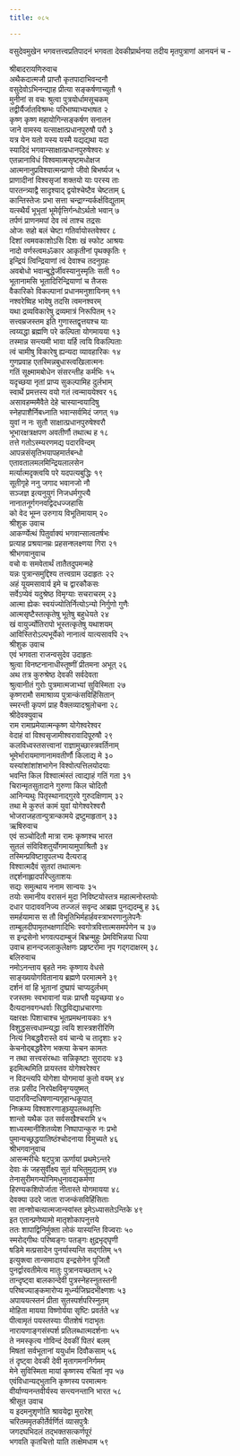 ```yaml
---
title: ०८५

---
```

वसुदेवमुखेन भगवत्तत्त्वप्रतिपादनं भगवता देवकीप्रार्थनया तदीय मृतपुत्राणां आनयनं च -  
  
  
श्रीबादरायणिरुवाच  
अथैकदात्मजौ प्राप्तौ कृतपादाभिवन्दनौ  
वसुदेवोऽभिनन्द्याह प्रीत्या सङ्कर्षणाच्युतौ १  
मुनीनां स वचः श्रुत्वा पुत्रयोर्धामसूचकम्  
तद्वीर्यैर्जातविश्रम्भः परिभाष्याभ्यभाषत २  
कृष्ण कृष्ण महायोगिन्सङ्कर्षण सनातन  
जाने वामस्य यत्साक्षात्प्रधानपुरुषौ परौ ३  
यत्र येन यतो यस्य यस्मै यद्यद्यथा यदा  
स्यादिदं भगवान्साक्षात्प्रधानपुरुषेश्वरः ४  
एतन्नानाविधं विश्वमात्मसृष्टमधोक्षज  
आत्मनानुप्रविश्यात्मन्प्राणो जीवो बिभर्ष्यज ५  
प्राणादीनां विश्वसृजां शक्तयो याः परस्य ताः  
पारतन्त्र्याद्वै सादृश्याद् द्वयोश्चेष्टैव चेष्टताम् ६  
कान्तिस्तेजः प्रभा सत्ता चन्द्राग्न्यर्कर्क्षविद्युताम्  
यत्स्थैर्यं भूभृतां भूमेर्वृत्तिर्गन्धोऽर्थतो भवान् ७  
तर्पणं प्राणनमपां देव त्वं ताश्च तद्रसः  
ओजः सहो बलं चेष्टा गतिर्वायोस्तवेश्वर ८  
दिशां त्वमवकाशोऽसि दिशः खं स्फोट आश्रयः  
नादो वर्णस्त्वमॐकार आकृतीनां पृथक्कृतिः ९  
इन्द्रियं त्विन्द्रियाणां त्वं देवाश्च तदनुग्रहः  
अवबोधो भवान्बुद्धेर्जीवस्यानुस्मृतिः सती १०  
भूतानामसि भूतादिरिन्द्रियाणां च तैजसः  
वैकारिको विकल्पानां प्रधानमनुशायिनम् ११  
नश्वरेष्विह भावेषु तदसि त्वमनश्वरम्  
यथा द्रव्यविकारेषु द्रव्यमात्रं निरूपितम् १२  
सत्त्वम्रजस्तम इति गुणास्तद्वृत्तयश्च याः  
त्वय्यद्धा ब्रह्मणि परे कल्पिता योगमायया १३  
तस्मान्न सन्त्यमी भावा यर्हि त्वयि विकल्पिताः  
त्वं चामीषु विकारेषु ह्यन्यदा व्यावहारिकः १४  
गुणप्रवाह एतस्मिन्नबुधास्त्वखिलात्मनः  
गतिं सूक्ष्मामबोधेन संसरन्तीह कर्मभिः १५  
यदृच्छया नृतां प्राप्य सुकल्पामिह दुर्लभाम्  
स्वार्थे प्रमत्तस्य वयो गतं त्वन्माययेश्वर १६  
असावहम्ममैवैते देहे चास्यान्वयादिषु  
स्नेहपाशैर्निबध्नाति भवान्सर्वमिदं जगत् १७  
युवां न नः सुतौ साक्षात्प्रधानपुरुषेश्वरौ  
भूभारक्षत्रक्षपण अवतीर्णौ तथात्थ ह १८  
तत्ते गतोऽस्म्यरणमद्य पदारविन्दम्  
आपन्नसंसृतिभयापहमार्तबन्धो  
एतावतालमलमिन्द्रियलालसेन  
मर्त्यात्मदृक्त्वयि परे यदपत्यबुद्धिः १९  
सूतीगृहे ननु जगाद भवानजो नौ  
सञ्जज्ञ इत्यनुयुगं निजधर्मगुप्त्यै  
नानातनूर्गगनवद्विदधज्जहासि  
को वेद भूम्न उरुगाय विभूतिमायाम् २०  
श्रीशुक उवाच  
आकर्ण्येत्थं पितुर्वाक्यं भगवान्सात्वतर्षभः  
प्रत्याह प्रश्रयानम्रः प्रहसन्श्लक्ष्णया गिरा २१  
श्रीभगवानुवाच  
वचो वः समवेतार्थं तातैतदुपमन्महे  
यन्नः पुत्रान्समुद्दिश्य तत्त्वग्राम उदाहृतः २२  
अहं यूयमसावार्य इमे च द्वारकौकसः  
सर्वेऽप्येवं यदुश्रेष्ठ विमृग्याः सचराचरम् २३  
आत्मा ह्येकः स्वयंज्योतिर्नित्योऽन्यो निर्गुणो गुणैः  
आत्मसृष्टैस्तत्कृतेषु भूतेषु बहुधेयते २४  
खं वायुर्ज्योतिरापो भूस्तत्कृतेषु यथाशयम्  
आविस्तिरोऽल्पभूर्येको नानात्वं यात्यसावपि २५  
श्रीशुक उवाच  
एवं भगवता राजन्वसुदेव उदाहृतः  
श्रुत्वा विनष्टनानाधीस्तूष्णीं प्रीतमना अभूत् २६  
अथ तत्र कुरुश्रेष्ठ देवकी सर्वदेवता  
श्रुत्वानीतं गुरोः पुत्रमात्मजाभ्यां सुविस्मिता २७  
कृष्णरामौ समाश्राव्य पुत्रान्कंसविहिंसितान्  
स्मरन्ती कृपणं प्राह वैक्लव्यादश्रुलोचना २८  
श्रीदेवक्युवाच  
राम रामाप्रमेयात्मन्कृष्ण योगेश्वरेश्वर  
वेदाहं वां विश्वसृजामीश्वरावादिपूरुषौ २९  
कलविध्वस्तसत्त्वानां राज्ञामुच्छास्त्रवर्तिनाम्  
भूमेर्भारायमाणानामवतीर्णौ किलाद्य मे ३०  
यस्यांशांशांशभागेन विश्वोत्पत्तिलयोदयाः  
भवन्ति किल विश्वात्मंस्तं त्वाद्याहं गतिं गता ३१  
चिरान्मृतसुतादाने गुरुणा किल चोदितौ  
आनिन्यथुः पितृस्थानाद्गुरवे गुरुदक्षिणाम् ३२  
तथा मे कुरुतं कामं युवां योगेश्वरेश्वरौ  
भोजराजहतान्पुत्रान्कामये द्रष्टुमाहृतान् ३३  
ऋषिरुवाच  
एवं सञ्चोदितौ मात्रा रामः कृष्णश्च भारत  
सुतलं संविविशतुर्योगमायामुपाश्रितौ ३४  
तस्मिन्प्रविष्टावुपलभ्य दैत्यराड्  
विश्वात्मदैवं सुतरां तथात्मनः  
तद्दर्शनाह्लादपरिप्लुताशयः  
सद्यः समुत्थाय ननाम सान्वयः ३५  
तयोः समानीय वरासनं मुदा निविष्टयोस्तत्र महात्मनोस्तयोः  
दधार पादाववनिज्य तज्जलं सवृन्द आब्रह्म पुनद्यदम्बु ह ३६  
समर्हयामास स तौ विभूतिभिर्महार्हवस्त्राभरणानुलेपनैः  
ताम्बूलदीपामृतभक्षणादिभिः स्वगोत्रवित्तात्मसमर्पणेन च ३७  
स इन्द्रसेनो भगवत्पदाम्बुजं बिभ्रन्मुहुः प्रेमविभिन्नया धिया  
उवाच हानन्दजलाकुलेक्षणः प्रहृष्टरोमा नृप गद्गदाक्षरम् ३८  
बलिरुवाच  
नमोऽनन्ताय बृहते नमः कृष्णाय वेधसे  
साङ्ख्ययोगवितानाय ब्रह्मणे परमात्मने ३९  
दर्शनं वां हि भूतानां दुष्प्रापं चाप्यदुर्लभम्  
रजस्तमः स्वभावानां यन्नः प्राप्तौ यदृच्छया ४०  
दैत्यदानवगन्धर्वाः सिद्धविद्याध्रचारणाः  
यक्षरक्षः पिशाचाश्च भूतप्रमथनायकाः ४१  
विशुद्धसत्त्वधाम्न्यद्धा त्वयि शास्त्रशरीरिणि  
नित्यं निबद्धवैरास्ते वयं चान्ये च तादृशाः ४२  
केचनोद्बद्धवैरेण भक्त्या केचन कामतः  
न तथा सत्त्वसंरब्धाः सन्निकृष्टाः सुरादयः ४३  
इदमित्थमिति प्रायस्तव योगेश्वरेश्वर  
न विदन्त्यपि योगेशा योगमायां कुतो वयम् ४४  
तन्नः प्रसीद निरपेक्षविमृग्ययुष्मत्  
पादारविन्दधिषणान्यगृहान्धकूपात्  
निष्क्रम्य विश्वशरणाङ्घ्र्युपलब्धवृत्तिः  
शान्तो यथैक उत सर्वसखैश्चरामि ४५  
शाध्यस्मानीशितव्येश निष्पापान्कुरु नः प्रभो  
पुमान्यच्छ्रद्धयातिष्ठंश्चोदनाया विमुच्यते ४६  
श्रीभगवानुवाच  
आसन्मरीचेः षट्पुत्रा ऊर्णायां प्रथमेऽन्तरे  
देवाः कं जहसुर्वीक्ष्य सुतं यभितुमुद्यतम् ४७  
तेनासुरीमगन्योनिमधुनावद्यकर्मणा  
हिरण्यकशिपोर्जाता नीतास्ते योगमायया ४८  
देवक्या उदरे जाता राजन्कंसविहिंसिताः  
सा तान्शोचत्यात्मजान्स्वांस्त इमेऽध्यासतेऽन्तिके ४९  
इत एतान्प्रणेष्यामो मातृशोकापनुत्तये  
ततः शापाद्विनिर्मुक्ता लोकं यास्यन्ति विज्वराः ५०  
स्मरोद्गीथः परिष्वङ्गः पतङ्गः क्षुद्रभृद्घृणी  
षडिमे मत्प्रसादेन पुनर्यास्यन्ति सद्गतिम् ५१  
इत्युक्त्वा तान्समादाय इन्द्रसेनेन पूजितौ  
पुनर्द्वारवतीमेत्य मातुः पुत्रानयच्छताम् ५२  
तान्दृष्ट्वा बालकान्देवी पुत्रस्नेहस्नुतस्तनी  
परिष्वज्याङ्कमारोप्य मूर्ध्न्यजिघ्रदभीक्ष्णशः ५३  
अपाययत्स्तनं प्रीता सुतस्पर्शपरिस्नुतम्  
मोहिता मायया विष्णोर्यया सृष्टिः प्रवर्तते ५४  
पीत्वामृतं पयस्तस्याः पीतशेषं गदाभृतः  
नारायणाङ्गसंस्पर्श प्रतिलब्धात्मदर्शनाः ५५  
ते नमस्कृत्य गोविन्दं देवकीं पितरं बलम्  
मिषतां सर्वभूतानां ययुर्धाम दिवौकसाम् ५६  
तं दृष्ट्वा देवकी देवी मृतागमननिर्गमम्  
मेने सुविस्मिता मायां कृष्णस्य रचितां नृप ५७  
एवंविधान्यद्भुतानि कृष्णस्य परमात्मनः  
वीर्याण्यनन्तवीर्यस्य सन्त्यनन्तानि भारत ५८  
श्रीसूत उवाच  
य इदमनुशृणोति श्रावयेद्वा मुरारेश्  
चरितममृतकीर्तेर्वर्णितं व्यासपुत्रैः  
जगदघभिदलं तद्भक्तसत्कर्णपूरं  
भगवति कृतचित्तो याति तत्क्षेमधाम ५९